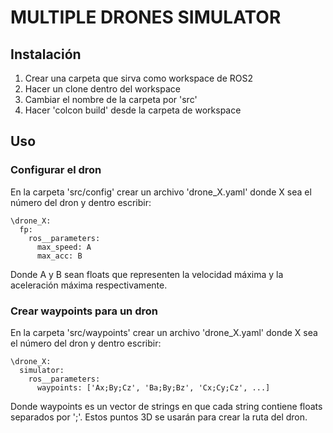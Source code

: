 # MULTIPLE DRONES SIMULATOR

## Instalación
1. Crear una carpeta que sirva como workspace de ROS2
2. Hacer un clone dentro del workspace
3. Cambiar el nombre de la carpeta por 'src'
4. Hacer 'colcon build' desde la carpeta de workspace

## Uso
###  Configurar el dron
En la carpeta 'src/config' crear un archivo 'drone_X.yaml' donde X sea el número del dron y dentro escribir:
```
\drone_X:
  fp:
    ros__parameters:
      max_speed: A
      max_acc: B
```
Donde A y B sean floats que representen la velocidad máxima y la aceleración máxima respectivamente.

### Crear waypoints para un dron
En la carpeta 'src/waypoints' crear un archivo 'drone_X.yaml' donde X sea el número del dron y dentro escribir:
```
\drone_X:
  simulator:
    ros__parameters:
      waypoints: ['Ax;By;Cz', 'Ba;By;Bz', 'Cx;Cy;Cz', ...]
```
Donde waypoints es un vector de strings en que cada string contiene floats separados por ';'. Estos puntos 3D se usarán para crear la ruta del dron.
